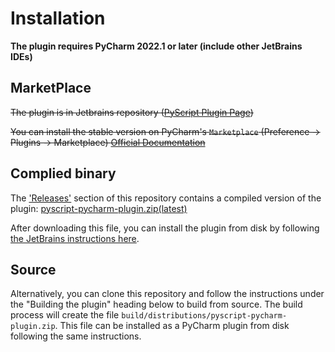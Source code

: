 # Installation

**The plugin requires PyCharm 2022.1 or later (include other JetBrains IDEs)**

## MarketPlace 
~~The plugin is in Jetbrains repository ([PyScript Plugin Page](https://plugins.jetbrains.com/plugin/xxxx-pyscript))~~

~~You can install the stable version on PyCharm's `Marketplace` (Preference -> Plugins -> Marketplace) [Official Documentation](https://www.jetbrains.com/help/idea/managing-plugins.html)~~


## Complied binary
The ['Releases'](https://github.com/koxudaxi/pyscript-pycharm-plugin/releases) section of this repository contains a compiled version of the plugin: [pyscript-pycharm-plugin.zip(latest)](https://github.com/koxudaxi/pyscript-pycharm-plugin/releases/latest/download/pyscript-pycharm-plugin.zip)

After downloading this file, you can install the plugin from disk by following [the JetBrains instructions here](https://www.jetbrains.com/help/pycharm/plugins-settings.html).

## Source
Alternatively, you can clone this repository and follow the instructions under the "Building the plugin" heading below to build from source.
The build process will create the file `build/distributions/pyscript-pycharm-plugin.zip`.
This file can be installed as a PyCharm plugin from disk following the same instructions.
